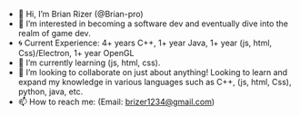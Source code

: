 - 👋 Hi, I’m Brian Rizer (@Brian-pro)
- 👀 I’m interested in becoming a software dev and eventually dive into the realm of game dev.
- :cyclone: Current Experience: 4+ years C++, 1+ year Java, 1+ year (js, html, Css)/Electron, 1+ year OpenGL
- 🌱 I’m currently learning (js, html, css).
- 💞️ I’m looking to collaborate on just about anything! Looking to learn and expand my knowledge in various languages such as C++, (js, html, Css), python, java, etc.
- 📫 How to reach me: (Email: brizer1234@gmail.com)

<!---
Brian-pro/Brian-pro is a ✨ special ✨ repository because its `README.md` (this file) appears on your GitHub profile.
You can click the Preview link to take a look at your changes.
--->
